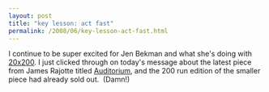 ```yaml
---
layout: post
title: "key lesson: act fast"
permalink: /2008/06/key-lesson-act-fast.html
---
```


I continue to be super excited for Jen Bekman and what she's doing with [20x200](http://www.20x200.com/). I just clicked through on today's message about the latest piece from James Rajotte titled [Auditorium](http://www.20x200.com/art/2008/06/auditorium.html), and the 200 run edition of the smaller piece had already sold out.  (Damn!)